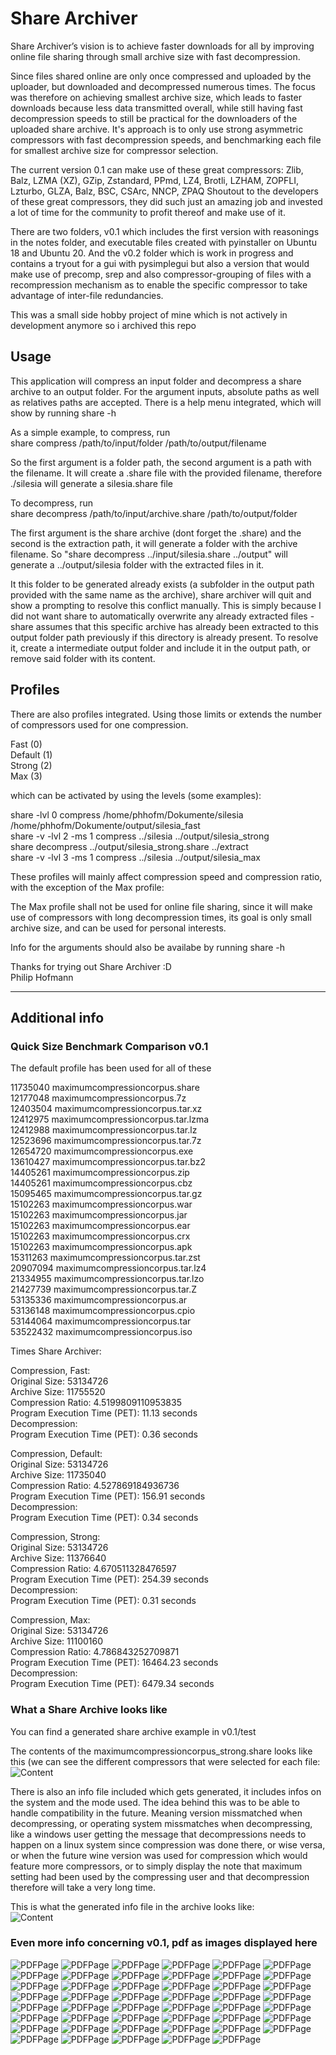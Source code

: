 # Share Archiver

Share Archiver’s vision is to achieve faster downloads for all by improving online file sharing through small archive size with fast decompression.

Since files shared online are only once compressed and uploaded by the uploader, but downloaded and decompressed numerous times. The focus was therefore on achieving smallest archive size, which leads to faster downloads because less data transmitted overall, while still having fast decompression speeds to still be practical for the downloaders of the uploaded share archive.
It's approach is to only use strong asymmetric compressors with fast decompression speeds, and benchmarking each file for smallest archive size for compressor selection.

The current version 0.1 can make use of these great compressors: Zlib, Balz, LZMA (XZ), GZip, Zstandard, PPmd, LZ4, Brotli, LZHAM, ZOPFLI, Lzturbo, GLZA, Balz, BSC, CSArc, NNCP, ZPAQ
Shoutout to the developers of these great compressors, they did such just an amazing job and invested a lot of time for the community to profit thereof and make use of it.

There are two folders, v0.1 which includes the first version with reasonings in the notes folder, and executable files created with pyinstaller on Ubuntu 18 and Ubuntu 20. And the v0.2 folder which is work in progress and contains a tryout for a gui with pysimplegui but also a version that would make use of precomp, srep and also compressor-grouping of files with a recompression mechanism as to enable the specific compressor to take advantage of inter-file redundancies.

This was a small side hobby project of mine which is not actively in development anymore so i archived this repo

## Usage

This application will compress an input folder and decompress a share archive to an output folder.
For the argument inputs, absolute paths as well as relatives paths are accepted.
There is a help menu integrated, which will show by running share -h  

As a simple example, to compress, run  
share compress /path/to/input/folder /path/to/output/filename  

So the first argument is a folder path, the second argument is a path with the filename. It will create a .share file with the provided filename, therefore ./silesia will generate a silesia.share file  

To decompress, run  
share decompress /path/to/input/archive.share /path/to/output/folder  

The first argument is the share archive (dont forget the .share) and the second is the extraction path, it will generate a folder with the archive filename. So "share decompress ../input/silesia.share ../output" will generate a ../output/silesia folder with the extracted files in it.  

It this folder to be generated already exists (a subfolder in the output path provided with the same name as the archive), share archiver will quit and show a prompting to resolve this conflict manually. This is simply because I did not want share to automatically overwrite any already extracted files - share assumes that this specific archive has already been extracted to this output folder path previously if this directory is already present. To resolve it, create a intermediate output folder and include it in the output path, or remove said folder with its content.  

## Profiles

There are also profiles integrated. Using those limits or extends the number of compressors used for one compression.  

Fast (0)  
Default (1)  
Strong (2)  
Max (3)  

which can be activated by using the levels (some examples):  

share -lvl 0 compress /home/phhofm/Dokumente/silesia /home/phhofm/Dokumente/output/silesia_fast  
share -v -lvl 2 -ms 1 compress ../silesia ../output/silesia_strong  
share decompress ../output/silesia_strong.share ../extract  
share -v -lvl 3 -ms 1 compress ../silesia ../output/silesia_max  

These profiles will mainly affect compression speed and compression ratio, with the exception of the Max profile:  

The Max profile shall not be used for online file sharing, since it will make use of compressors with long decompression times, its goal is only small archive size, and can be used for personal interests.  

Info for the arguments should also be availabe by running share -h  

Thanks for trying out Share Archiver :D  
Philip Hofmann  

-----  

## Additional info  
### Quick Size Benchmark Comparison v0.1  
The default profile has been used for all of these  

 11735040 maximumcompressioncorpus.share  
 12177048 maximumcompressioncorpus.7z  
 12403504 maximumcompressioncorpus.tar.xz  
 12412975 maximumcompressioncorpus.tar.lzma  
 12412988 maximumcompressioncorpus.tar.lz  
 12523696 maximumcompressioncorpus.tar.7z  
 12654720 maximumcompressioncorpus.exe  
 13610427 maximumcompressioncorpus.tar.bz2  
 14405261 maximumcompressioncorpus.zip  
 14405261 maximumcompressioncorpus.cbz  
 15095465 maximumcompressioncorpus.tar.gz  
 15102263 maximumcompressioncorpus.war  
 15102263 maximumcompressioncorpus.jar  
 15102263 maximumcompressioncorpus.ear  
 15102263 maximumcompressioncorpus.crx  
 15102263 maximumcompressioncorpus.apk  
 15311263 maximumcompressioncorpus.tar.zst  
 20907094 maximumcompressioncorpus.tar.lz4  
 21334955 maximumcompressioncorpus.tar.lzo  
 21427739 maximumcompressioncorpus.tar.Z  
 53135336 maximumcompressioncorpus.ar  
 53136148 maximumcompressioncorpus.cpio  
 53144064 maximumcompressioncorpus.tar  
 53522432 maximumcompressioncorpus.iso  

Times Share Archiver:

Compression, Fast:  
Original Size: 53134726  
Archive Size: 11755520  
Compression Ratio: 4.5199809110953835  
Program Execution Time (PET): 11.13 seconds  
Decompression:  
Program Execution Time (PET): 0.36 seconds  

Compression, Default:  
Original Size: 53134726  
Archive Size: 11735040  
Compression Ratio: 4.527869184936736  
Program Execution Time (PET): 156.91 seconds  
Decompression:  
Program Execution Time (PET): 0.34 seconds  

Compression, Strong:  
Original Size: 53134726  
Archive Size: 11376640  
Compression Ratio: 4.670511328476597  
Program Execution Time (PET): 254.39 seconds  
Decompression:  
Program Execution Time (PET): 0.31 seconds  

Compression, Max:  
Original Size: 53134726  
Archive Size: 11100160  
Compression Ratio: 4.786843252709871  
Program Execution Time (PET): 16464.23 seconds  
Decompression:  
Program Execution Time (PET): 6479.34 seconds  

### What a Share Archive looks like  

You can find a generated share archive example in v0.1/test  

The contents of the maximumcompressioncorpus_strong.share looks like this (we can see the different compressors that were selected for each file:  
![Content](https://github.com/Phhofm/ShareArchiver/blob/main/v0.1/notes/img/sharearchivecontent.png?raw=true)

There is also an info file included which gets generated, it includes infos on the system and the mode used. The idea behind this was to be able to handle compatibility in the future. Meaning version missmatched when decompressing, or operating system missmatches when decompressing, like a windows user getting the message that decompressions needs to happen on a linux system since compression was done there, or wise versa, or when the future wine version was used for compression which would feature more compressors, or to simply display the note that maximum setting had been used by the compressing user and that decompression therefore will take a very long time.  

This is what the generated info file in the archive looks like:  
![Content](https://github.com/Phhofm/ShareArchiver/blob/main/v0.1/notes/img/sharearchiverinfofile.png?raw=true)

### Even more info concerning v0.1, pdf as images displayed here
![PDFPage](https://github.com/Phhofm/ShareArchiver/blob/main/v0.1/notes/pdf/0001.jpg?raw=true)
![PDFPage](https://github.com/Phhofm/ShareArchiver/blob/main/v0.1/notes/pdf/0002.jpg?raw=true)
![PDFPage](https://github.com/Phhofm/ShareArchiver/blob/main/v0.1/notes/pdf/0003.jpg?raw=true)
![PDFPage](https://github.com/Phhofm/ShareArchiver/blob/main/v0.1/notes/pdf/0004.jpg?raw=true)
![PDFPage](https://github.com/Phhofm/ShareArchiver/blob/main/v0.1/notes/pdf/0005.jpg?raw=true)
![PDFPage](https://github.com/Phhofm/ShareArchiver/blob/main/v0.1/notes/pdf/0006.jpg?raw=true)
![PDFPage](https://github.com/Phhofm/ShareArchiver/blob/main/v0.1/notes/pdf/0007.jpg?raw=true)
![PDFPage](https://github.com/Phhofm/ShareArchiver/blob/main/v0.1/notes/pdf/0008.jpg?raw=true)
![PDFPage](https://github.com/Phhofm/ShareArchiver/blob/main/v0.1/notes/pdf/0009.jpg?raw=true)
![PDFPage](https://github.com/Phhofm/ShareArchiver/blob/main/v0.1/notes/pdf/0010.jpg?raw=true)
![PDFPage](https://github.com/Phhofm/ShareArchiver/blob/main/v0.1/notes/pdf/0011.jpg?raw=true)
![PDFPage](https://github.com/Phhofm/ShareArchiver/blob/main/v0.1/notes/pdf/0012.jpg?raw=true)
![PDFPage](https://github.com/Phhofm/ShareArchiver/blob/main/v0.1/notes/pdf/0013.jpg?raw=true)
![PDFPage](https://github.com/Phhofm/ShareArchiver/blob/main/v0.1/notes/pdf/0014.jpg?raw=true)
![PDFPage](https://github.com/Phhofm/ShareArchiver/blob/main/v0.1/notes/pdf/0015.jpg?raw=true)
![PDFPage](https://github.com/Phhofm/ShareArchiver/blob/main/v0.1/notes/pdf/0016.jpg?raw=true)
![PDFPage](https://github.com/Phhofm/ShareArchiver/blob/main/v0.1/notes/pdf/0017.jpg?raw=true)
![PDFPage](https://github.com/Phhofm/ShareArchiver/blob/main/v0.1/notes/pdf/0018.jpg?raw=true)
![PDFPage](https://github.com/Phhofm/ShareArchiver/blob/main/v0.1/notes/pdf/0019.jpg?raw=true)
![PDFPage](https://github.com/Phhofm/ShareArchiver/blob/main/v0.1/notes/pdf/0020.jpg?raw=true)
![PDFPage](https://github.com/Phhofm/ShareArchiver/blob/main/v0.1/notes/pdf/0021.jpg?raw=true)
![PDFPage](https://github.com/Phhofm/ShareArchiver/blob/main/v0.1/notes/pdf/0022.jpg?raw=true)
![PDFPage](https://github.com/Phhofm/ShareArchiver/blob/main/v0.1/notes/pdf/0023.jpg?raw=true)
![PDFPage](https://github.com/Phhofm/ShareArchiver/blob/main/v0.1/notes/pdf/0024.jpg?raw=true)
![PDFPage](https://github.com/Phhofm/ShareArchiver/blob/main/v0.1/notes/pdf/0025.jpg?raw=true)
![PDFPage](https://github.com/Phhofm/ShareArchiver/blob/main/v0.1/notes/pdf/0026.jpg?raw=true)
![PDFPage](https://github.com/Phhofm/ShareArchiver/blob/main/v0.1/notes/pdf/0027.jpg?raw=true)
![PDFPage](https://github.com/Phhofm/ShareArchiver/blob/main/v0.1/notes/pdf/0028.jpg?raw=true)
![PDFPage](https://github.com/Phhofm/ShareArchiver/blob/main/v0.1/notes/pdf/0029.jpg?raw=true)
![PDFPage](https://github.com/Phhofm/ShareArchiver/blob/main/v0.1/notes/pdf/0030.jpg?raw=true)
![PDFPage](https://github.com/Phhofm/ShareArchiver/blob/main/v0.1/notes/pdf/0031.jpg?raw=true)
![PDFPage](https://github.com/Phhofm/ShareArchiver/blob/main/v0.1/notes/pdf/0032.jpg?raw=true)
![PDFPage](https://github.com/Phhofm/ShareArchiver/blob/main/v0.1/notes/pdf/0033.jpg?raw=true)
![PDFPage](https://github.com/Phhofm/ShareArchiver/blob/main/v0.1/notes/pdf/0034.jpg?raw=true)
![PDFPage](https://github.com/Phhofm/ShareArchiver/blob/main/v0.1/notes/pdf/0035.jpg?raw=true)
![PDFPage](https://github.com/Phhofm/ShareArchiver/blob/main/v0.1/notes/pdf/0036.jpg?raw=true)
![PDFPage](https://github.com/Phhofm/ShareArchiver/blob/main/v0.1/notes/pdf/0037.jpg?raw=true)
![PDFPage](https://github.com/Phhofm/ShareArchiver/blob/main/v0.1/notes/pdf/0038.jpg?raw=true)
![PDFPage](https://github.com/Phhofm/ShareArchiver/blob/main/v0.1/notes/pdf/0039.jpg?raw=true)
![PDFPage](https://github.com/Phhofm/ShareArchiver/blob/main/v0.1/notes/pdf/0040.jpg?raw=true)
![PDFPage](https://github.com/Phhofm/ShareArchiver/blob/main/v0.1/notes/pdf/0041.jpg?raw=true)
![PDFPage](https://github.com/Phhofm/ShareArchiver/blob/main/v0.1/notes/pdf/0042.jpg?raw=true)
![PDFPage](https://github.com/Phhofm/ShareArchiver/blob/main/v0.1/notes/pdf/0043.jpg?raw=true)
![PDFPage](https://github.com/Phhofm/ShareArchiver/blob/main/v0.1/notes/pdf/0044.jpg?raw=true)
![PDFPage](https://github.com/Phhofm/ShareArchiver/blob/main/v0.1/notes/pdf/0045.jpg?raw=true)
![PDFPage](https://github.com/Phhofm/ShareArchiver/blob/main/v0.1/notes/pdf/0046.jpg?raw=true)
![PDFPage](https://github.com/Phhofm/ShareArchiver/blob/main/v0.1/notes/pdf/0047.jpg?raw=true)

